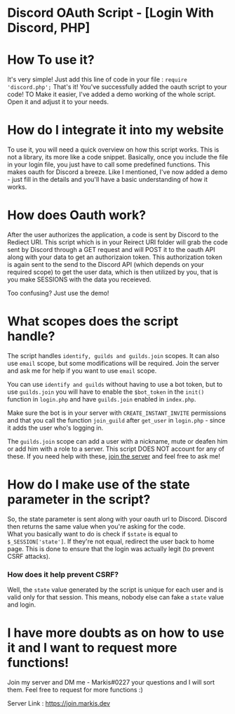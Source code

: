 # Discord OAuth Script - [Login With Discord, PHP]

# How To use it?

It's very simple! Just add this line of code in your file :
`` require 'discord.php'; ``
That's it! You've successfully added the oauth script to your code!
TO Make it easier, I've added a demo working of the whole script. Open it and adjust it to your needs.

# How do I integrate it into my website

To use it, you will need a quick overview on how this script works. This is not a library, its more like a code snippet. Basically, once you include the file in your login file, you just have to call some predefined functions. This makes oauth for Discord a breeze.
Like I mentioned, I've now added a demo - just fill in the details and you'll have a basic understanding of how it works.

# How does Oauth work?

After the user authorizes the application, a code is sent by Discord to the Rediect URI. This script which is in your Reirect URI folder will grab the code sent by Discord through a GET request and will POST it to the oauth API along with your data to get an authorizaion token. This authorization token is again sent to the send to the Discord API (which depends on your required scope) to get the user data, which is then utilized by you, that is you make SESSIONS with the data you receieved.

Too confusing? Just use the demo!

# What scopes does the script handle?

The script handles `identify, guilds and guilds.join` scopes.
It can also use `email` scope, but some modifications will be required. Join the server and ask me for help if you want to use `email` scope.

You can use `identify and guilds` without having to use a bot token, but to use `guilds.join` you will have to enable the `$bot_token` in the `init()` function in `login.php` and have `guilds.join` enabled in `index.php`.

Make sure the bot is in your server with `CREATE_INSTANT_INVITE` permissions and that you call the function `join_guild` after `get_user` in `login.php` - since it adds the user who's logging in.

The `guilds.join` scope can add a user with a nickname, mute or deafen him or add him with a role to a server. This script DOES NOT account for any of these.
If you need help with these, [join the server](https://join.markis.dev) and feel free to ask me!

# How do I make use of the state parameter in the script?

So, the state parameter is sent along with your oauth url to Discord. Discord then returns the same value when you're asking for the code.  
What you basically want to do is check if `$state` is equal to `$_SESSION['state']`. If they're not equal, redirect the user back to home page. This is done to ensure that the login was actually legit (to prevent CSRF attacks).

### How does it help prevent CSRF?

Well, the `state` value generated by the script is unique for each user and is valid only for that session. This means, nobody else can fake a `state` value and login.

# I have more doubts as on how to use it and I want to request more functions!

Join my server and DM me - Markis#0227 your questions and I will sort them. Feel free to request for more functions :)

Server Link : <https://join.markis.dev>
